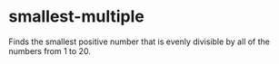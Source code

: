# smallest-multiple
Finds the smallest positive number that is evenly divisible by all of the numbers from 1 to 20.
